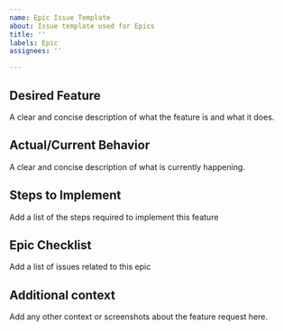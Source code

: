 ```yaml
---
name: Epic Issue Template
about: Issue template used for Epics
title: ''
labels: Epic
assignees: ''

---
```


## Desired Feature
A clear and concise description of what the feature is and what it does.

## Actual/Current Behavior
A clear and concise description of what is currently happening.

## Steps to Implement
Add a list of the steps required to implement this feature

## Epic Checklist
Add a list of issues related to this epic

## Additional context
Add any other context or screenshots about the feature request here.
